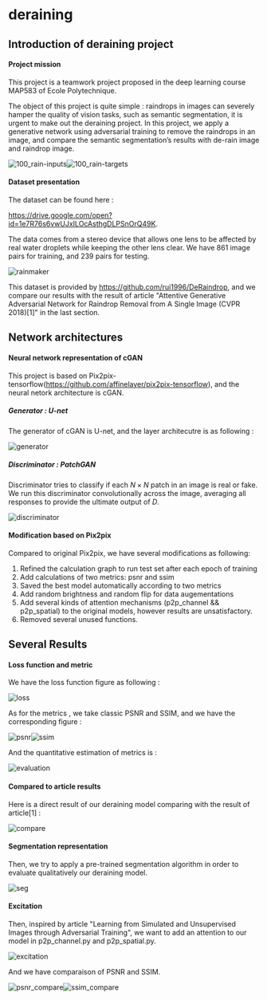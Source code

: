 # deraining

## Introduction of deraining project

#### Project mission

This project is a teamwork project proposed in the deep learning course MAP583 of  Ecole Polytechnique.

The object of this project is quite simple : raindrops in images can severely hamper the quality of vision tasks, such as semantic segmentation, it is urgent to make out the deraining project.  In this project, we apply a generative network using adversarial training to remove the raindrops in an image, and compare the semantic segmentation’s results with de-rain image and raindrop image.

![100_rain-inputs](/Users/lvchen/Downloads/3a/MAP583/GitHub/deraining/images/100_rain-inputs.png)![100_rain-targets](/Users/lvchen/Downloads/3a/MAP583/GitHub/deraining/images/100_rain-targets.png)



#### Dataset presentation

The dataset can be found here :

https://drive.google.com/open?id=1e7R76s6vwUJxILOcAsthgDLPSnOrQ49K. 

The data comes from a stereo device that allows one lens to be affected by real water droplets while keeping the other lens clear. We have $861$ image pairs for training, and $239$ pairs for testing.

![rainmaker](/Users/lvchen/Downloads/3a/MAP583/GitHub/deraining/images/rainmaker.jpg)

This dataset is provided by https://github.com/rui1996/DeRaindrop, and we compare our results with the result of article "Attentive Generative Adversarial Network for Raindrop Removal from A Single Image (CVPR 2018)[1]" in the last section.



## Network architectures 

#### Neural network representation of cGAN

This project is based on Pix2pix-tensorflow(https://github.com/affinelayer/pix2pix-tensorflow), and the neural netork architecture is cGAN.

##### Generator : U-net

The generator of cGAN is U-net, and the layer architecutre is as following :

![generator](/Users/lvchen/Downloads/3a/MAP583/GitHub/deraining/images/generator.png)



##### Discriminator : PatchGAN

Discriminator tries to classify if each $N × N$ patch in an image is real or fake. We run this discriminator convolutionally across the image, averaging all responses to provide the ultimate output of $D$.

![discriminator](/Users/lvchen/Downloads/3a/MAP583/GitHub/deraining/images/discriminator.png)

#### Modification based on Pix2pix

Compared to original Pix2pix, we have several modifications as following:

1. Refined the calculation graph to run test set after each epoch of training
2. Add calculations of two metrics: psnr and ssim
3. Saved the best model automatically according to two metrics
4. Add random brightness and random flip for data augementations
5. Add several kinds of attention mechanisms (p2p_channel && p2p_spatial) to the original models, however results are unsatisfactory.
6. Removed several unused functions. 

## Several Results

#### Loss function and metric

We have the loss function figure as following : 

![loss](/Users/lvchen/Downloads/3a/MAP583/GitHub/deraining/images/loss.png)



As for the metrics , we take classic PSNR and SSIM, and we have the corresponding figure : 

![psnr](/Users/lvchen/Downloads/3a/MAP583/GitHub/deraining/images/psnr.png)![ssim](/Users/lvchen/Downloads/3a/MAP583/GitHub/deraining/images/ssim.png)



And the quantitative estimation of metrics is : 

![evaluation](/Users/lvchen/Downloads/3a/MAP583/GitHub/deraining/images/evaluation.jpg)

#### Compared to article results 

Here is a direct result of our deraining model comparing with the result of article[1] : 

![compare](/Users/lvchen/Downloads/3a/MAP583/GitHub/deraining/images/compare.jpg)

#### Segmentation representation

Then, we try to apply a pre-trained segmentation algorithm in order to evaluate qualitatively our deraining model.

![seg](/Users/lvchen/Downloads/3a/MAP583/GitHub/deraining/images/seg.jpg)

#### Excitation

Then, inspired by article "Learning from Simulated and Unsupervised Images through Adversarial
Training", we want to add an attention to our model in p2p_channel.py and p2p_spatial.py.

![excitation](/Users/lvchen/Downloads/3a/MAP583/GitHub/deraining/images/excitation.png)



And we have comparaison of PSNR and SSIM.

![psnr_compare](/Users/lvchen/Downloads/3a/MAP583/GitHub/deraining/images/psnr_compare.png)![ssim_compare](/Users/lvchen/Downloads/3a/MAP583/GitHub/deraining/images/ssim_compare.png)

